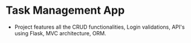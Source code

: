 # Task Management App
- Project features all the CRUD functionalities, Login
validations, API's using Flask, MVC architecture, ORM.
